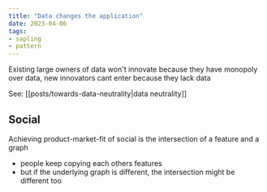 ```yaml
---
title: "Data changes the application"
date: 2023-04-06
tags:
- sapling
- pattern
---
```


Existing large owners of data won't innovate because they have monopoly over data, new innovators cant enter because they lack data

See: [[posts/towards-data-neutrality|data neutrality]]

## Social
Achieving product-market-fit of social is the intersection of a feature and a graph
-   people keep copying each others features
-   but if the underlying graph is different, the intersection might be different too